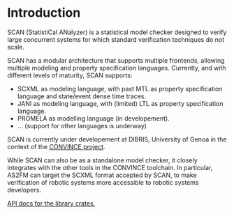 # Introduction

SCAN (StatistiCal ANalyzer) is a statistical model checker
designed to verify large concurrent systems
for which standard verification techniques do not scale.

SCAN has a modular architecture that supports multiple frontends,
allowing multiple modeling and property specification languages.
Currently, and with different levels of maturity, SCAN supports:
- SCXML as modeling language, with past MTL as property specification language and state/event dense time traces.
- JANI as modeling language, with (limited) LTL as property specification language.
- PROMELA as modelling language (in developement).
- ... (support for other languages is underway)

SCAN is currently under developement at DIBRIS, University of Genoa
in the context of the [CONVINCE project](https://convince-project.eu/).

While SCAN can also be as a standalone model checker,
it closely integrates with the other tools in the CONVINCE toolchain.
In particular, AS2FM can target the SCXML format accepted by SCAN,
to make verification of robotic systems more accessible to robotic systems developers.

<a href="crates/scan/index.html">API docs for the library crates.</a>
